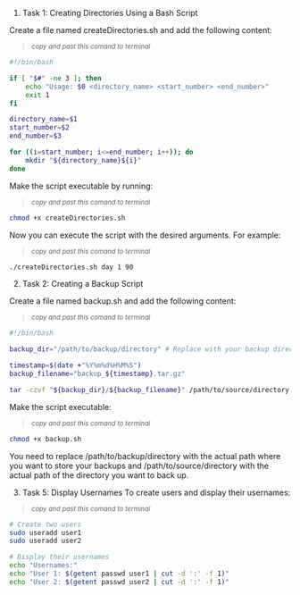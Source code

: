 1. Task 1: Creating Directories Using a Bash Script

Create a file named createDirectories.sh and add the following content:
>  <sub> _copy and past this comand to terminal_ </sub>
```bash
#!/bin/bash

if [ "$#" -ne 3 ]; then
    echo "Usage: $0 <directory_name> <start_number> <end_number>"
    exit 1
fi

directory_name=$1
start_number=$2
end_number=$3

for ((i=start_number; i<=end_number; i++)); do
    mkdir "${directory_name}${i}"
done
```

Make the script executable by running:
>  <sub> _copy and past this comand to terminal_ </sub>
```bash
chmod +x createDirectories.sh
```

Now you can execute the script with the desired arguments. For example:
>  <sub> _copy and past this comand to terminal_ </sub>
```bash
./createDirectories.sh day 1 90
```

2. Task 2: Creating a Backup Script

Create a file named backup.sh and add the following content:
>  <sub> _copy and past this comand to terminal_ </sub>
```bash
#!/bin/bash

backup_dir="/path/to/backup/directory" # Replace with your backup directory path

timestamp=$(date +"%Y%m%d%H%M%S")
backup_filename="backup_${timestamp}.tar.gz"

tar -czvf "${backup_dir}/${backup_filename}" /path/to/source/directory # Replace with your source directory path
```

Make the script executable:
>  <sub> _copy and past this comand to terminal_ </sub>
```bash
chmod +x backup.sh
```

You need to replace /path/to/backup/directory with the actual path where you want to store your backups and /path/to/source/directory with the actual path of the directory you want to back up.


3. Task 5: Display Usernames
To create users and display their usernames:
>  <sub> _copy and past this comand to terminal_ </sub>
```bash
# Create two users
sudo useradd user1
sudo useradd user2

# Display their usernames
echo "Usernames:"
echo "User 1: $(getent passwd user1 | cut -d ':' -f 1)"
echo "User 2: $(getent passwd user2 | cut -d ':' -f 1)"
```